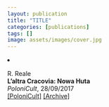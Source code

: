 ```yaml
---
layout: publication
title: "TITLE"
categories: [publications]
tags: []
image: assets/images/cover.jpg
---
```

<!-- Item: TODO -->
<li ><p>
R. Reale<br>
<b>L’altra Cracovia: Nowa Huta</b><br>
<i>PoloniCult</i>, 28/09/2017
<br />
<a href="https://polonicult.com/laltra-cracovia-nowa-huta/" target="_blank">[PoloniCult]</a>
<a href="https://web.archive.org/web/*/http://polonicult.com/laltra-cracovia-nowa-huta/" target="_blank">[Archive]</a>
</p>
<div id="bib_TODO" class="bibtex noshow">
<pre>
</pre>
</div>
</li>
